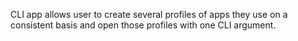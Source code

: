 
CLI app allows user to create several profiles of apps
they use on a consistent basis and open those profiles
with one CLI argument. 